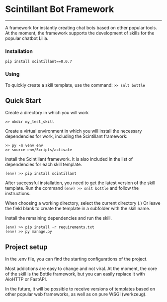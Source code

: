 # Scintillant Bot Framework
- - -
A framework for instantly creating chat bots based on other popular tools.
At the moment, the framework supports the development of skills for the popular chatbot Lilia.
### Installation
``pip install scintillant==0.0.7``

### Using
To quickly create a skill template, use the command:
```>> snlt bottle```

## Quick Start
Create a directory in which you will work 

``>> mkdir my_test_skill``

Create a virtual environment in which you will install the necessary dependencies for work, including the Scintillant framework:

```shell
>> py -m venv env
>> source env/Scripts/activate
```

Install the Scintillant framework. It is also included in the list of dependencies for each skill template.
```shell
(env) >> pip install scintillant
```

After successful installation, you need to get the latest version of the skill template. 
Run the command ``(env) >> snlt bottle`` and follow the instructions.

When choosing a working directory, select the current directory (.) Or leave the field blank to create the template in a subfolder with the skill name.

Install the remaining dependencies and run the skill.
```shell
(env) >> pip install -r requirements.txt
(env) >> py manage.py
```

## Project setup
In the .env file, you can find the starting configurations of the project.

Most addictions are easy to change and not viral. At the moment, the core of the skill is the Bottle framework, but you can easily replace it with AioHTTP or FastAPI.

In the future, it will be possible to receive versions of templates based on other popular web frameworks, as well as on pure WSGI (werkzeug).